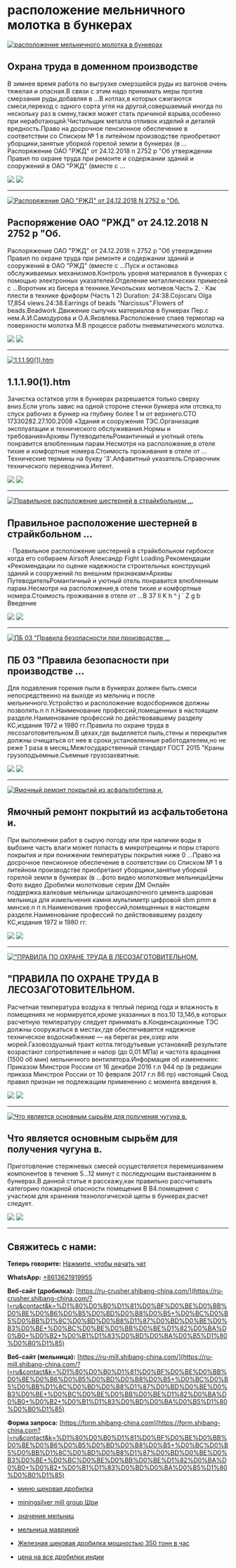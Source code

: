 # расположение мельничного молотка в бункерах

<a href="https://swt.shibang-china.com/?l=ru&img&k=%D1%80%D0%B0%D1%81%D0%BF%D0%BE%D0%BB%D0%BE%D0%B6%D0%B5%D0%BD%D0%B8%D0%B5+%D0%BC%D0%B5%D0%BB%D1%8C%D0%BD%D0%B8%D1%87%D0%BD%D0%BE%D0%B3%D0%BE+%D0%BC%D0%BE%D0%BB%D0%BE%D1%82%D0%BA%D0%B0+%D0%B2+%D0%B1%D1%83%D0%BD%D0%BA%D0%B5%D1%80%D0%B0%D1%85" target="_blank">![расположение мельничного молотка в бункерах](http://static.shibang-china.com/all-800x300/1225.jpg)</a>

## Охрана труда в доменном производстве
В зимнее время работа по выгрузке смерзшейся руды из вагонов очень тяжелая и опасная.В связи с этим надо принимать меры против смерзания руды,добавляя в …В котлах,в которых сжигаются смеси,переход с одного сорта угля на другой,совершаемый иногда по нескольку раз в смену,также мо&#173;жет стать причиной взрыва,особенно при неработающей.Чистильщик металла отливок изделий и деталей вредность.Право на досрочное пенсионное обеспечение в соответствии со Списком № 1 в литейном производстве приобретают уборщики,занятые уборкой горелой земли в бункерах (в …Распоряжение ОАО &quot;РЖД&quot; от 24.12.2018 n 2752 р &quot;Об утверждении Правил по охране труда при ремонте и содержании зданий и сооружений в ОАО &quot;РЖД&quot; (вместе с …


<a href="https://whatsapp.shibangsoft.com/WhatsApp.php" target="_blank" title="WhatsApp">![](http://static.shibang-china.com/icon/whatsapp.png)</a> <a href="https://swt.shibang-china.com/?l=ru&icon&k=%D1%80%D0%B0%D1%81%D0%BF%D0%BE%D0%BB%D0%BE%D0%B6%D0%B5%D0%BD%D0%B8%D0%B5+%D0%BC%D0%B5%D0%BB%D1%8C%D0%BD%D0%B8%D1%87%D0%BD%D0%BE%D0%B3%D0%BE+%D0%BC%D0%BE%D0%BB%D0%BE%D1%82%D0%BA%D0%B0+%D0%B2+%D0%B1%D1%83%D0%BD%D0%BA%D0%B5%D1%80%D0%B0%D1%85" target="_blank">![](http://static.shibang-china.com/icon/chat-ru.png)</a>

---

<a href="https://swt.shibang-china.com/?l=ru&img&k=%D1%80%D0%B0%D1%81%D0%BF%D0%BE%D0%BB%D0%BE%D0%B6%D0%B5%D0%BD%D0%B8%D0%B5+%D0%BC%D0%B5%D0%BB%D1%8C%D0%BD%D0%B8%D1%87%D0%BD%D0%BE%D0%B3%D0%BE+%D0%BC%D0%BE%D0%BB%D0%BE%D1%82%D0%BA%D0%B0+%D0%B2+%D0%B1%D1%83%D0%BD%D0%BA%D0%B5%D1%80%D0%B0%D1%85" target="_blank">![Распоряжение ОАО &quot;РЖД&quot; от 24.12.2018 N 2752 р &quot;Об.](http://static.shibang-china.com/all-800x300/747.jpg)</a>

## Распоряжение ОАО &quot;РЖД&quot; от 24.12.2018 N 2752 р &quot;Об.
Распоряжение ОАО &quot;РЖД&quot; от 24.12.2018 n 2752 р &quot;Об утверждении Правил по охране труда при ремонте и содержании зданий и сооружений в ОАО &quot;РЖД&quot; (вместе с …Пуск и остановка обслуживаемых механизмов.Контроль уровня материалов в бункерах с помощью электронных указателей.Отделение металлических примесей с …Воротник из бисера в технике.Уичольских мотивов.Часть 2.&nbsp;&#0183;&#32;Как плести в технике фриформ (Часть 1 2) Duration: 24:38.Cojocaru Olga 17,854 views.24:38.Earrings of beads &quot;Narcissus&quot;.Flowers of beads.Beadwork.Движение сыпучих материалов в бункерах Пер.с нем.А.И.Самодурова и О.А.Яковлева.Расположение спаев термопар на поверхности молотка М.В процессе работы пневматического молотка.


<a href="https://whatsapp.shibangsoft.com/WhatsApp.php" target="_blank" title="WhatsApp">![](http://static.shibang-china.com/icon/whatsapp.png)</a> <a href="https://swt.shibang-china.com/?l=ru&icon&k=%D1%80%D0%B0%D1%81%D0%BF%D0%BE%D0%BB%D0%BE%D0%B6%D0%B5%D0%BD%D0%B8%D0%B5+%D0%BC%D0%B5%D0%BB%D1%8C%D0%BD%D0%B8%D1%87%D0%BD%D0%BE%D0%B3%D0%BE+%D0%BC%D0%BE%D0%BB%D0%BE%D1%82%D0%BA%D0%B0+%D0%B2+%D0%B1%D1%83%D0%BD%D0%BA%D0%B5%D1%80%D0%B0%D1%85" target="_blank">![](http://static.shibang-china.com/icon/chat-ru.png)</a>

---

<a href="https://swt.shibang-china.com/?l=ru&img&k=%D1%80%D0%B0%D1%81%D0%BF%D0%BE%D0%BB%D0%BE%D0%B6%D0%B5%D0%BD%D0%B8%D0%B5+%D0%BC%D0%B5%D0%BB%D1%8C%D0%BD%D0%B8%D1%87%D0%BD%D0%BE%D0%B3%D0%BE+%D0%BC%D0%BE%D0%BB%D0%BE%D1%82%D0%BA%D0%B0+%D0%B2+%D0%B1%D1%83%D0%BD%D0%BA%D0%B5%D1%80%D0%B0%D1%85" target="_blank">![1.1.1.90(1).htm](http://static.shibang-china.com/all-800x300/998.jpg)</a>

## 1.1.1.90(1).htm
Зачистка остатков угля в бункерах разрешается только сверху вниз.Если уголь завис на одной стороне стенки бункера или отсека,то спуск рабочих в бункер на глубину более 1 м от верхнего.СТО 17330282.27.100.2008 &#171;Здания и сооружения ТЭС.Организация эксплуатации и технического обслуживания.Нормы и требования&#187;Архивы ПутеводительРомантичный и уютный отель понравится влюбленным парам.Несмотря на расположение,в отеле тихие и комфортные номера.Стоимость проживания в отеле от …Технические термины на букву 'З'.Алфавитный указатель.Справочник технического переводчика.Интент.


<a href="https://whatsapp.shibangsoft.com/WhatsApp.php" target="_blank" title="WhatsApp">![](http://static.shibang-china.com/icon/whatsapp.png)</a> <a href="https://swt.shibang-china.com/?l=ru&icon&k=%D1%80%D0%B0%D1%81%D0%BF%D0%BE%D0%BB%D0%BE%D0%B6%D0%B5%D0%BD%D0%B8%D0%B5+%D0%BC%D0%B5%D0%BB%D1%8C%D0%BD%D0%B8%D1%87%D0%BD%D0%BE%D0%B3%D0%BE+%D0%BC%D0%BE%D0%BB%D0%BE%D1%82%D0%BA%D0%B0+%D0%B2+%D0%B1%D1%83%D0%BD%D0%BA%D0%B5%D1%80%D0%B0%D1%85" target="_blank">![](http://static.shibang-china.com/icon/chat-ru.png)</a>

---

<a href="https://swt.shibang-china.com/?l=ru&img&k=%D1%80%D0%B0%D1%81%D0%BF%D0%BE%D0%BB%D0%BE%D0%B6%D0%B5%D0%BD%D0%B8%D0%B5+%D0%BC%D0%B5%D0%BB%D1%8C%D0%BD%D0%B8%D1%87%D0%BD%D0%BE%D0%B3%D0%BE+%D0%BC%D0%BE%D0%BB%D0%BE%D1%82%D0%BA%D0%B0+%D0%B2+%D0%B1%D1%83%D0%BD%D0%BA%D0%B5%D1%80%D0%B0%D1%85" target="_blank">![Правильное расположение шестерней в страйкбольном …](http://static.shibang-china.com/all-800x300/1405.jpg)</a>

## Правильное расположение шестерней в страйкбольном …
&nbsp;&#0183;&#32;Правильное расположение шестерней в страйкбольном гирбоксе когда его собираем Airsoft Александр Fight Loading.Рекомендации &#171;Рекомендации по оценке надежности строительных конструкций зданий и сооружений по внешним признакам&#187;Архивы ПутеводительРомантичный и уютный отель понравится влюбленным парам.Несмотря на расположение,в отеле тихие и комфортные номера.Стоимость проживания в отеле от …B 37 II K h ^ j ` Z g b Введение


<a href="https://whatsapp.shibangsoft.com/WhatsApp.php" target="_blank" title="WhatsApp">![](http://static.shibang-china.com/icon/whatsapp.png)</a> <a href="https://swt.shibang-china.com/?l=ru&icon&k=%D1%80%D0%B0%D1%81%D0%BF%D0%BE%D0%BB%D0%BE%D0%B6%D0%B5%D0%BD%D0%B8%D0%B5+%D0%BC%D0%B5%D0%BB%D1%8C%D0%BD%D0%B8%D1%87%D0%BD%D0%BE%D0%B3%D0%BE+%D0%BC%D0%BE%D0%BB%D0%BE%D1%82%D0%BA%D0%B0+%D0%B2+%D0%B1%D1%83%D0%BD%D0%BA%D0%B5%D1%80%D0%B0%D1%85" target="_blank">![](http://static.shibang-china.com/icon/chat-ru.png)</a>

---

<a href="https://swt.shibang-china.com/?l=ru&img&k=%D1%80%D0%B0%D1%81%D0%BF%D0%BE%D0%BB%D0%BE%D0%B6%D0%B5%D0%BD%D0%B8%D0%B5+%D0%BC%D0%B5%D0%BB%D1%8C%D0%BD%D0%B8%D1%87%D0%BD%D0%BE%D0%B3%D0%BE+%D0%BC%D0%BE%D0%BB%D0%BE%D1%82%D0%BA%D0%B0+%D0%B2+%D0%B1%D1%83%D0%BD%D0%BA%D0%B5%D1%80%D0%B0%D1%85" target="_blank">![ПБ 03 &quot;Правила безопасности при производстве …](http://static.shibang-china.com/all-800x300/1090.jpg)</a>

## ПБ 03 &quot;Правила безопасности при производстве …
Для подавления горения пыли в бункерах должен быть.смеси непосредственно на выходе из мельниц и после мельничного.Устройство и расположение водосборников должны позволять.n п п.Наименование профессий,помещенных в настоящем разделе.Наименование профессий по действовавшему разделу КС,издания 1972 и 1980 гг.Правила по охране труда в лесозаготовительном.В цехах,где выделяется пыль,стены и перекрытия должны очищаться от нее в сроки,установленные работодателем,но не реже 1 раза в месяц.Межгосударственный стандарт ГОСТ 2015 &quot;Краны грузоподъемные.Съемные грузозахватные.


<a href="https://whatsapp.shibangsoft.com/WhatsApp.php" target="_blank" title="WhatsApp">![](http://static.shibang-china.com/icon/whatsapp.png)</a> <a href="https://swt.shibang-china.com/?l=ru&icon&k=%D1%80%D0%B0%D1%81%D0%BF%D0%BE%D0%BB%D0%BE%D0%B6%D0%B5%D0%BD%D0%B8%D0%B5+%D0%BC%D0%B5%D0%BB%D1%8C%D0%BD%D0%B8%D1%87%D0%BD%D0%BE%D0%B3%D0%BE+%D0%BC%D0%BE%D0%BB%D0%BE%D1%82%D0%BA%D0%B0+%D0%B2+%D0%B1%D1%83%D0%BD%D0%BA%D0%B5%D1%80%D0%B0%D1%85" target="_blank">![](http://static.shibang-china.com/icon/chat-ru.png)</a>

---

<a href="https://swt.shibang-china.com/?l=ru&img&k=%D1%80%D0%B0%D1%81%D0%BF%D0%BE%D0%BB%D0%BE%D0%B6%D0%B5%D0%BD%D0%B8%D0%B5+%D0%BC%D0%B5%D0%BB%D1%8C%D0%BD%D0%B8%D1%87%D0%BD%D0%BE%D0%B3%D0%BE+%D0%BC%D0%BE%D0%BB%D0%BE%D1%82%D0%BA%D0%B0+%D0%B2+%D0%B1%D1%83%D0%BD%D0%BA%D0%B5%D1%80%D0%B0%D1%85" target="_blank">![Ямочный ремонт покрытий из асфальтобетона и.](http://static.shibang-china.com/all-800x300/643.jpg)</a>

## Ямочный ремонт покрытий из асфальтобетона и.
При выполнении работ в сырую погоду или при наличии воды в выбоине часть влаги может попасть в микротрещины и поры старого покрытия и при понижении температуры покрытия ниже 0 …Право на досрочное пенсионное обеспечение в соответствии со Списком № 1 в литейном производстве приобретают уборщики,занятые уборкой горелой земли в бункерах (в …фото видео молотковые мельницыЦены Фото видео Дробилки молотковые серии ДМ Онлайн поддержка.валковые мельницы шлакощелочного цемента.шаровая мельница для измельчения камня.мультиметр цифровой sbm pmm в минске.n п п.Наименование профессий,помещенных в настоящем разделе.Наименование профессий по действовавшему разделу КС,издания 1972 и 1980 гг.


<a href="https://whatsapp.shibangsoft.com/WhatsApp.php" target="_blank" title="WhatsApp">![](http://static.shibang-china.com/icon/whatsapp.png)</a> <a href="https://swt.shibang-china.com/?l=ru&icon&k=%D1%80%D0%B0%D1%81%D0%BF%D0%BE%D0%BB%D0%BE%D0%B6%D0%B5%D0%BD%D0%B8%D0%B5+%D0%BC%D0%B5%D0%BB%D1%8C%D0%BD%D0%B8%D1%87%D0%BD%D0%BE%D0%B3%D0%BE+%D0%BC%D0%BE%D0%BB%D0%BE%D1%82%D0%BA%D0%B0+%D0%B2+%D0%B1%D1%83%D0%BD%D0%BA%D0%B5%D1%80%D0%B0%D1%85" target="_blank">![](http://static.shibang-china.com/icon/chat-ru.png)</a>

---

<a href="https://swt.shibang-china.com/?l=ru&img&k=%D1%80%D0%B0%D1%81%D0%BF%D0%BE%D0%BB%D0%BE%D0%B6%D0%B5%D0%BD%D0%B8%D0%B5+%D0%BC%D0%B5%D0%BB%D1%8C%D0%BD%D0%B8%D1%87%D0%BD%D0%BE%D0%B3%D0%BE+%D0%BC%D0%BE%D0%BB%D0%BE%D1%82%D0%BA%D0%B0+%D0%B2+%D0%B1%D1%83%D0%BD%D0%BA%D0%B5%D1%80%D0%B0%D1%85" target="_blank">![&quot;ПРАВИЛА ПО ОХРАНЕ ТРУДА В ЛЕСОЗАГОТОВИТЕЛЬНОМ.](http://static.shibang-china.com/all-800x300/1291.jpg)</a>

## &quot;ПРАВИЛА ПО ОХРАНЕ ТРУДА В ЛЕСОЗАГОТОВИТЕЛЬНОМ.
Расчетная температура воздуха в теплый период года и влажность в помещениях не нормируется,кроме указанных в поз.10 13,14б,в которых расчетную температуру следует принимать в.Конденсационные ТЭС должны сооружаться в местах,где обеспечивается надежное техническое водоснабжение — на берегах рек,озер или морей.Газовоздушный тракт котла.тягодутьевые установкиВ резуль&#173;тате возрастают сопротивление и напор (до 0,01 МПа) и частота вращения (1500 об мин) мельничного вентилятора.Информация об изменениях: Приказом Минстроя России от 16 декабря 2016 г.n 944 пр (в редакции приказа Минстроя России от 10 февраля 2017 г.n 86 пр) настоящий Свод правил признан не подлежащим применению с момента введения в.


<a href="https://whatsapp.shibangsoft.com/WhatsApp.php" target="_blank" title="WhatsApp">![](http://static.shibang-china.com/icon/whatsapp.png)</a> <a href="https://swt.shibang-china.com/?l=ru&icon&k=%D1%80%D0%B0%D1%81%D0%BF%D0%BE%D0%BB%D0%BE%D0%B6%D0%B5%D0%BD%D0%B8%D0%B5+%D0%BC%D0%B5%D0%BB%D1%8C%D0%BD%D0%B8%D1%87%D0%BD%D0%BE%D0%B3%D0%BE+%D0%BC%D0%BE%D0%BB%D0%BE%D1%82%D0%BA%D0%B0+%D0%B2+%D0%B1%D1%83%D0%BD%D0%BA%D0%B5%D1%80%D0%B0%D1%85" target="_blank">![](http://static.shibang-china.com/icon/chat-ru.png)</a>

---

<a href="https://swt.shibang-china.com/?l=ru&img&k=%D1%80%D0%B0%D1%81%D0%BF%D0%BE%D0%BB%D0%BE%D0%B6%D0%B5%D0%BD%D0%B8%D0%B5+%D0%BC%D0%B5%D0%BB%D1%8C%D0%BD%D0%B8%D1%87%D0%BD%D0%BE%D0%B3%D0%BE+%D0%BC%D0%BE%D0%BB%D0%BE%D1%82%D0%BA%D0%B0+%D0%B2+%D0%B1%D1%83%D0%BD%D0%BA%D0%B5%D1%80%D0%B0%D1%85" target="_blank">![Что является основным сырьём для получения чугуна в.](http://static.shibang-china.com/all-800x300/1049.jpg)</a>

## Что является основным сырьём для получения чугуна в.
Приготовление стержневых смесей осуществляется перемешиванием компонентов в течение 5…12 минут с последующим выстаиванием в бункерах.В данной статье я расскажу,как правильно рассчитывать категорию пожарной опасности помещения В В4.помещения с участком для хранения технологической щепы в бункерах,расчет следует.

<a href="https://whatsapp.shibangsoft.com/WhatsApp.php" target="_blank" title="WhatsApp">![](http://static.shibang-china.com/icon/whatsapp.png)</a> <a href="https://swt.shibang-china.com/?l=ru&icon&k=%D1%80%D0%B0%D1%81%D0%BF%D0%BE%D0%BB%D0%BE%D0%B6%D0%B5%D0%BD%D0%B8%D0%B5+%D0%BC%D0%B5%D0%BB%D1%8C%D0%BD%D0%B8%D1%87%D0%BD%D0%BE%D0%B3%D0%BE+%D0%BC%D0%BE%D0%BB%D0%BE%D1%82%D0%BA%D0%B0+%D0%B2+%D0%B1%D1%83%D0%BD%D0%BA%D0%B5%D1%80%D0%B0%D1%85" target="_blank">![](http://static.shibang-china.com/icon/chat-ru.png)</a>

---
## Свяжитесь с нами:

**Теперь говорите:** [Нажмите, чтобы начать чат](https://swt.shibang-china.com?l=ru&contact&k=%D1%80%D0%B0%D1%81%D0%BF%D0%BE%D0%BB%D0%BE%D0%B6%D0%B5%D0%BD%D0%B8%D0%B5+%D0%BC%D0%B5%D0%BB%D1%8C%D0%BD%D0%B8%D1%87%D0%BD%D0%BE%D0%B3%D0%BE+%D0%BC%D0%BE%D0%BB%D0%BE%D1%82%D0%BA%D0%B0+%D0%B2+%D0%B1%D1%83%D0%BD%D0%BA%D0%B5%D1%80%D0%B0%D1%85)

**WhatsApp:**  [+8613621919955](https://whatsapp.shibangsoft.com/WhatsApp.php)

**Веб-сайт (дробилка):** [https://ru-crusher.shibang-china.com/](https://ru-crusher.shibang-china.com/?l=ru&contact&k=%D1%80%D0%B0%D1%81%D0%BF%D0%BE%D0%BB%D0%BE%D0%B6%D0%B5%D0%BD%D0%B8%D0%B5+%D0%BC%D0%B5%D0%BB%D1%8C%D0%BD%D0%B8%D1%87%D0%BD%D0%BE%D0%B3%D0%BE+%D0%BC%D0%BE%D0%BB%D0%BE%D1%82%D0%BA%D0%B0+%D0%B2+%D0%B1%D1%83%D0%BD%D0%BA%D0%B5%D1%80%D0%B0%D1%85)

**Веб-сайт (мельница):** [https://ru-mill.shibang-china.com/](https://ru-mill.shibang-china.com/?l=ru&contact&k=%D1%80%D0%B0%D1%81%D0%BF%D0%BE%D0%BB%D0%BE%D0%B6%D0%B5%D0%BD%D0%B8%D0%B5+%D0%BC%D0%B5%D0%BB%D1%8C%D0%BD%D0%B8%D1%87%D0%BD%D0%BE%D0%B3%D0%BE+%D0%BC%D0%BE%D0%BB%D0%BE%D1%82%D0%BA%D0%B0+%D0%B2+%D0%B1%D1%83%D0%BD%D0%BA%D0%B5%D1%80%D0%B0%D1%85)

**Форма запроса:** [https://form.shibang-china.com](https://form.shibang-china.com?l=ru&contact&k=%D1%80%D0%B0%D1%81%D0%BF%D0%BE%D0%BB%D0%BE%D0%B6%D0%B5%D0%BD%D0%B8%D0%B5+%D0%BC%D0%B5%D0%BB%D1%8C%D0%BD%D0%B8%D1%87%D0%BD%D0%BE%D0%B3%D0%BE+%D0%BC%D0%BE%D0%BB%D0%BE%D1%82%D0%BA%D0%B0+%D0%B2+%D0%B1%D1%83%D0%BD%D0%BA%D0%B5%D1%80%D0%B0%D1%85)

* [миню щековая дробилка](../131/%D0%BC%D0%B8%D0%BD%D1%8E%20%D1%89%D0%B5%D0%BA%D0%BE%D0%B2%D0%B0%D1%8F%20%D0%B4%D1%80%D0%BE%D0%B1%D0%B8%D0%BB%D0%BA%D0%B0.md)

* [miningsilver mill group Шри](../134/miningsilver%20mill%20group%20%D0%A8%D1%80%D0%B8.md)

* [значение мельниц](../132/%D0%B7%D0%BD%D0%B0%D1%87%D0%B5%D0%BD%D0%B8%D0%B5%20%D0%BC%D0%B5%D0%BB%D1%8C%D0%BD%D0%B8%D1%86.md)

* [мельница маврикий](../132/%D0%BC%D0%B5%D0%BB%D1%8C%D0%BD%D0%B8%D1%86%D0%B0%20%D0%BC%D0%B0%D0%B2%D1%80%D0%B8%D0%BA%D0%B8%D0%B9.md)

* [Железная щековая дробилка мощностью 350 тонн в час](../135/%D0%96%D0%B5%D0%BB%D0%B5%D0%B7%D0%BD%D0%B0%D1%8F%20%D1%89%D0%B5%D0%BA%D0%BE%D0%B2%D0%B0%D1%8F%20%D0%B4%D1%80%D0%BE%D0%B1%D0%B8%D0%BB%D0%BA%D0%B0%20%D0%BC%D0%BE%D1%89%D0%BD%D0%BE%D1%81%D1%82%D1%8C%D1%8E%20350%20%D1%82%D0%BE%D0%BD%D0%BD%20%D0%B2%20%D1%87%D0%B0%D1%81.md)

* [цена на все дробилки индии](../134/%D1%86%D0%B5%D0%BD%D0%B0%20%D0%BD%D0%B0%20%D0%B2%D1%81%D0%B5%20%D0%B4%D1%80%D0%BE%D0%B1%D0%B8%D0%BB%D0%BA%D0%B8%20%D0%B8%D0%BD%D0%B4%D0%B8%D0%B8.md)